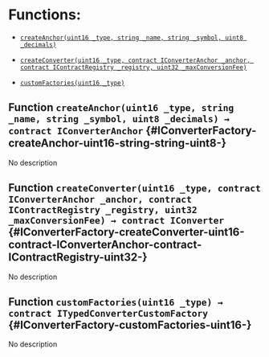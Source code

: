 # Functions:

- [`createAnchor(uint16 _type, string _name, string _symbol, uint8 _decimals)`](#IConverterFactory-createAnchor-uint16-string-string-uint8-)

- [`createConverter(uint16 _type, contract IConverterAnchor _anchor, contract IContractRegistry _registry, uint32 _maxConversionFee)`](#IConverterFactory-createConverter-uint16-contract-IConverterAnchor-contract-IContractRegistry-uint32-)

- [`customFactories(uint16 _type)`](#IConverterFactory-customFactories-uint16-)

## Function `createAnchor(uint16 _type, string _name, string _symbol, uint8 _decimals) → contract IConverterAnchor` {#IConverterFactory-createAnchor-uint16-string-string-uint8-}

No description

## Function `createConverter(uint16 _type, contract IConverterAnchor _anchor, contract IContractRegistry _registry, uint32 _maxConversionFee) → contract IConverter` {#IConverterFactory-createConverter-uint16-contract-IConverterAnchor-contract-IContractRegistry-uint32-}

No description

## Function `customFactories(uint16 _type) → contract ITypedConverterCustomFactory` {#IConverterFactory-customFactories-uint16-}

No description
